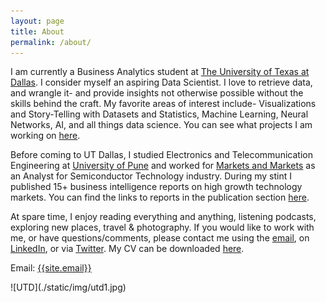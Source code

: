 ```yaml
---
layout: page
title: About
permalink: /about/
---
```

<p>
I am currently a Business Analytics student at <a href="https://www.utdallas.edu/" target="_blank">The University of Texas at Dallas</a>. 
I consider myself an aspiring Data Scientist. I love to retrieve data, and wrangle it- and provide insights not otherwise possible without the skills behind the craft. 
My favorite areas of interest include- Visualizations and Story-Telling with Datasets and Statistics, Machine Learning, Neural Networks, AI, and all things data science. 
You can see what projects I am working on <a href="https://github.com/harshbg" target="_blank">here</a>.
</p>

<p>
Before coming to UT Dallas, I studied Electronics and Telecommunication Engineering at <a href="http://www.unipune.ac.in/" target="_blank">University of Pune</a> and worked 
for <a href="https://www.marketsandmarkets.com/" target="_blank">Markets and Markets</a> as an Analyst for Semiconductor Technology industry. 
During my stint I published 15+ business intelligence reports on high growth technology markets. 
You can find the links to reports in the publication section <a href="https://www.linkedin.com/in/harshbg/" target="_blank">here</a>.
</p>

<p>
At spare time, I enjoy reading everything and anything, listening podcasts, exploring new places, travel & photography. 
If you would like to work with me, or have questions/comments, please contact me using the <a href="hello@gupta-harsh.com" target="_blank">email</a>, 
on <a href="https://www.linkedin.com/in/harshbg/" target="_blank">LinkedIn</a>, or via <a href="https://twitter.com/harshbg" target="_blank">Twitter</a>. 
My CV can be downloaded <a href="https://drive.google.com/file/d/1RymCWMsz_pgQPE1LDzMs02Q9_BHKOzYw/view" target="_blank">here</a>.
</p>

Email: <a href="mailto:{{site.email}}?Subject=From Blog Site:">{{site.email}}</a>


<p>
![UTD](./static/img/utd1.jpg)
</p>